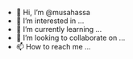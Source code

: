 - 👋 Hi, I’m @musahassa
- 👀 I’m interested in ...
- 🌱 I’m currently learning ...
- 💞️ I’m looking to collaborate on ...
- 📫 How to reach me ...

<!---
musahassa/musahassa is a ✨ special ✨ repository because its `README.md` (this file) appears on your GitHub profile.
You can click the Preview link to take a look at your changes.
--->
